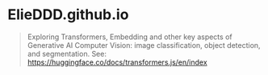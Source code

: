 # ElieDDD.github.io
>Exploring Transformers, Embedding and other key aspects of Generative AI
>Computer Vision: image classification, object detection, and segmentation.
>See: https://huggingface.co/docs/transformers.js/en/index

